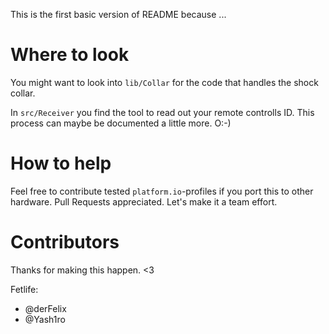 This is the first basic version of README because ... 

# Where to look
You might want to look into `lib/Collar` for the code that handles the shock collar.

In `src/Receiver` you find the tool to read out your remote controlls ID. This process can maybe be documented a little more. O:-)

# How to help

Feel free to contribute tested `platform.io`-profiles if you port this to other hardware. Pull Requests appreciated. Let's make it a team effort.

# Contributors
Thanks for making this happen. <3 

Fetlife:
- @derFelix
- @Yash1ro